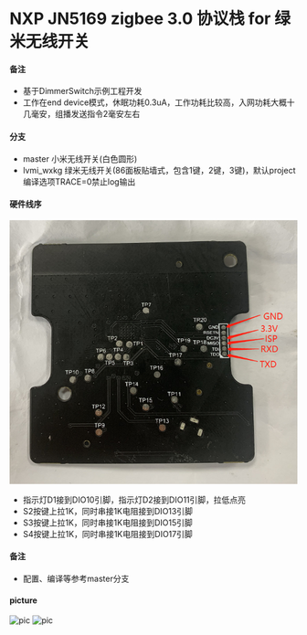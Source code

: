 # NXP JN5169 zigbee 3.0 协议栈 for 绿米无线开关

#### 备注
- 基于DimmerSwitch示例工程开发
- 工作在end device模式，休眠功耗0.3uA，工作功耗比较高，入网功耗大概十几毫安，组播发送指令2毫安左右

#### 分支
- master 小米无线开关(白色圆形)
- lvmi_wxkg 绿米无线开关(86面板贴墙式，包含1键，2键，3键)，默认project编译选项TRACE=0禁止log输出

#### 硬件线序
![pic](wire.png)
- 指示灯D1接到DIO10引脚，指示灯D2接到DIO11引脚，拉低点亮
- S2按键上拉1K，同时串接1K电阻接到DIO13引脚
- S3按键上拉1K，同时串接1K电阻接到DIO15引脚
- S4按键上拉1K，同时串接1K电阻接到DIO17引脚

#### 备注
- 配置、编译等参考master分支

#### picture
![pic](https://qnam.smzdm.com/202002/07/5e3d6ae2341ea2426.jpg_e680.jpg)
![pic](https://am.zdmimg.com/202002/11/5e4273c532bc05289.jpg_e680.jpg)
